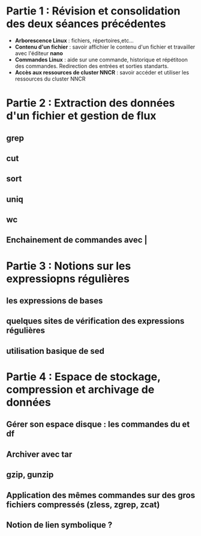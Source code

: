 # Partie 1 : Révision et consolidation des deux séances précédentes 
- **Arborescence Linux** : fichiers, répertoires,etc...
- **Contenu d'un fichier** : savoir affichier le contenu d'un fichier et travailler avec l'éditeur **nano**
- **Commandes Linux** : aide sur une commande, historique et répétitoon des commandes. Redirection des entrées et sorties standarts.
- **Accès aux ressources de cluster NNCR** : savoir accéder et utiliser les ressources du cluster NNCR
# Partie 2  : Extraction des données d'un fichier et gestion de flux
## grep  
## cut  
## sort  
## uniq  
## wc  
## Enchainement de commandes avec |
# Partie 3 : Notions sur les expressiopns régulières
## les expressions de bases
## quelques sites de vérification des expressions régulières
## utilisation basique de sed
# Partie 4 : Espace de stockage, compression et archivage de données
## Gérer son espace disque : les commandes du et df
## Archiver avec tar
## gzip, gunzip
## Application des mêmes commandes sur des gros fichiers compressés (zless, zgrep, zcat)
## Notion de lien symbolique ?
